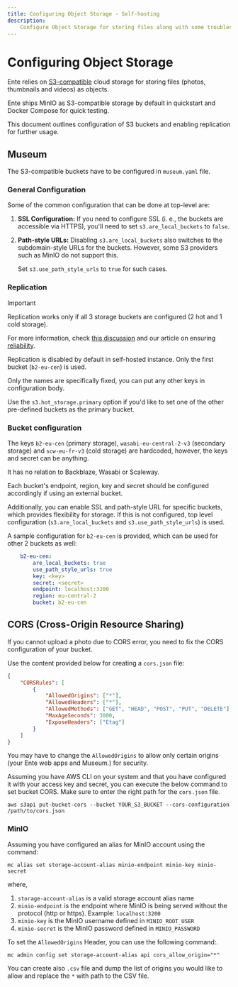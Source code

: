 ```yaml
---
title: Configuring Object Storage - Self-hosting
description:
    Configure Object Storage for storing files along with some troubleshooting tips
---
```


# Configuring Object Storage

Ente relies on [S3-compatible](https://docs.aws.amazon.com/s3/) cloud storage for
storing files (photos, thumbnails and videos) as objects.

Ente ships MinIO as S3-compatible storage by default in quickstart and Docker Compose for quick testing.

This document outlines configuration of S3 buckets and enabling replication for further usage.

## Museum

The S3-compatible buckets have to be configured in `museum.yaml` file.

### General Configuration

Some of the common configuration that can be done at top-level are:

1. **SSL Configuration:** If you need to configure SSL (i. e., the buckets are accessible via HTTPS),
    you'll need to set `s3.are_local_buckets` to `false`.
2. **Path-style URLs:** Disabling `s3.are_local_buckets` also switches to the subdomain-style URLs for
    the buckets. However, some S3 providers such as MinIO do not support this.
    
    Set `s3.use_path_style_urls` to `true` for such cases.

### Replication

> [!IMPORTANT]
>
> Replication works only if all 3 storage buckets are configured (2 hot and 1 cold storage).
>
> For more information, check [this discussion](https://github.com/ente-io/ente/discussions/3167#discussioncomment-10585970)
> and our article on ensuring [reliability](https://ente.io/reliability/).

Replication is disabled by default in self-hosted instance. Only the first bucket (`b2-eu-cen`) is used.

Only the names are specifically fixed, you can put any other keys in configuration body.

Use the `s3.hot_storage.primary` option if you'd like to set one of the other pre-defined buckets as the primary bucket.

### Bucket configuration

The keys `b2-eu-cen` (primary storage), `wasabi-eu-central-2-v3` (secondary storage)
and `scw-eu-fr-v3` (cold storage) are hardcoded, however, the keys and secret can be anything.

It has no relation to Backblaze, Wasabi or Scaleway.

Each bucket's endpoint, region, key and secret should be configured accordingly
if using an external bucket.

Additionally, you can enable SSL and path-style URL for specific buckets, which provides
flexibility for storage. If this is not configured, top level configuration (`s3.are_local_buckets`
and `s3.use_path_style_urls`) is used.

A sample configuration for `b2-eu-cen` is provided, which can be used for other 2 buckets as well:

``` yaml
    b2-eu-cen:
        are_local_buckets: true
        use_path_style_urls: true
        key: <key>
        secret: <secret>
        endpoint: localhost:3200
        region: eu-central-2
        bucket: b2-eu-cen
```

## CORS (Cross-Origin Resource Sharing)

If you cannot upload a photo due to CORS error, you need to fix the CORS
configuration of your bucket.

Use the content provided below for creating a `cors.json` file:

``` json
{
    "CORSRules": [
        {
            "AllowedOrigins": ["*"],
            "AllowedHeaders": ["*"],
            "AllowedMethods": ["GET", "HEAD", "POST", "PUT", "DELETE"],
            "MaxAgeSeconds": 3000,
            "ExposeHeaders": ["Etag"]
        }
    ]
}
```

You may have to change the `AllowedOrigins` to allow only certain origins
(your Ente web apps and Museum.) for security.

Assuming you have AWS CLI on your system and that you have configured
it with your access key and secret, you can execute the below command to
set bucket CORS. Make sure to enter the right path for the `cors.json` file.

``` shell
aws s3api put-bucket-cors --bucket YOUR_S3_BUCKET --cors-configuration /path/to/cors.json
```

### MinIO

Assuming you have configured an alias for MinIO account using the command:

``` shell
mc alias set storage-account-alias minio-endpoint minio-key minio-secret
```

where,

1. `storage-account-alias` is a valid storage account alias name
2. `minio-endpoint` is the endpoint where MinIO is being served without the protocol (http or https). Example: `localhost:3200`
3. `minio-key` is the MinIO username defined in `MINIO_ROOT_USER`
4. `minio-secret` is the MinIO password defined in `MINIO_PASSWORD`

To set the `AllowedOrigins` Header, you can use the
following command:.

``` shell
mc admin config set storage-account-alias api cors_allow_origin="*"
```

You can create also `.csv` file and dump the list of origins you would like to allow and replace the `*` with path to the CSV file.
